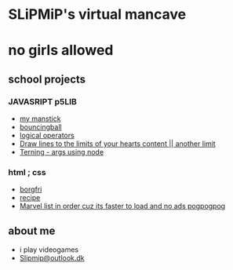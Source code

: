 # SLiPMiP's virtual mancave
# no girls allowed

## school projects

### JAVASRIPT p5LIB
- [my manstick](stickman/)
- [bouncingball](bouncingball/)
- [logical operators](logicaloperators/)
- [Draw lines to the limits of your hearts content || another limit](logicaloperators/)
- [Terning - args using node](terning/)

### html ; css
- [borgfri](borgfri/)
- [recipe](opskrift/)
- [Marvel list in order cuz its faster to load and no ads pogpogpog](MARVEL/)

## about me
- i play videogames 
- Slipmip@outlook.dk